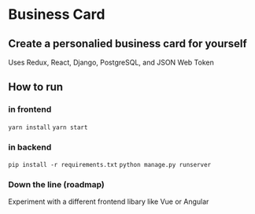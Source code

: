 # Business Card

## Create a personalied business card for yourself

Uses Redux, React, Django, PostgreSQL, and JSON Web Token

## How to run

### in frontend

```yarn install```
```yarn start```

### in backend

```pip install -r requirements.txt```
```python manage.py runserver```

### Down the line (roadmap)

Experiment with a different frontend libary like Vue or Angular